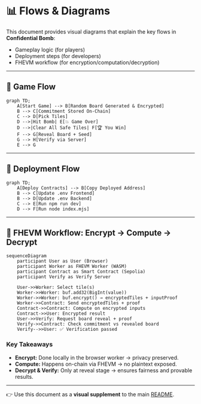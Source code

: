# 📊 Flows & Diagrams

This document provides visual diagrams that explain the key flows in **Confidential Bomb**:  
- Gameplay logic (for players)  
- Deployment steps (for developers)  
- FHEVM workflow (for encryption/computation/decryption)  

---

## 🎲 Game Flow

```mermaid
graph TD;
    A[Start Game] --> B[Random Board Generated & Encrypted]
    B --> C[Commitment Stored On-Chain]
    C --> D[Pick Tiles]
    D -->|Hit Bomb| E[💥 Game Over]
    D -->|Clear All Safe Tiles| F[🏆 You Win]
    F --> G[Reveal Board + Seed]
    G --> H[Verify via Server]
    E --> G
````

---

## 📌 Deployment Flow

```mermaid
graph TD;
    A[Deploy Contracts] --> B[Copy Deployed Address]
    B --> C[Update .env Frontend]
    B --> D[Update .env Backend]
    C --> E[Run npm run dev]
    D --> F[Run node index.mjs]
```

---

## 🔄 FHEVM Workflow: Encrypt → Compute → Decrypt

```mermaid
sequenceDiagram
    participant User as User (Browser)
    participant Worker as FHEVM Worker (WASM)
    participant Contract as Smart Contract (Sepolia)
    participant Verify as Verify Server

    User->>Worker: Select tile(s)
    Worker->>Worker: buf.add32(BigInt(value))
    Worker->>Worker: buf.encrypt() → encryptedTiles + inputProof
    Worker->>Contract: Send encryptedTiles + proof
    Contract->>Contract: Compute on encrypted inputs
    Contract->>User: Encrypted result
    User->>Verify: Request board reveal + proof
    Verify->>Contract: Check commitment vs revealed board
    Verify-->>User: ✅ Verification passed
```

### Key Takeaways

* **Encrypt:** Done locally in the browser worker → privacy preserved.
* **Compute:** Happens on-chain via FHEVM → no plaintext exposed.
* **Decrypt & Verify:** Only at reveal stage → ensures fairness and provable results.

---

👉 Use this document as a **visual supplement** to the main [README](./README.md).

